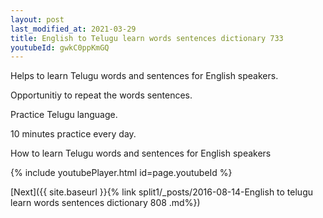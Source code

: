 ```yaml
---
layout: post
last_modified_at: 2021-03-29
title: English to Telugu learn words sentences dictionary 733 
youtubeId: gwkC0ppKmGQ
---
```

 
 
Helps to learn Telugu words and sentences for English speakers.

Opportunitiy to repeat the words sentences. 

Practice Telugu language. 
 
10 minutes practice every day. 
 
How to learn Telugu words and sentences for English speakers 
 
{% include youtubePlayer.html id=page.youtubeId %}
 
 
[Next]({{ site.baseurl }}{% link  split1/_posts/2016-08-14-English to telugu learn words sentences dictionary 808 .md%})
 
